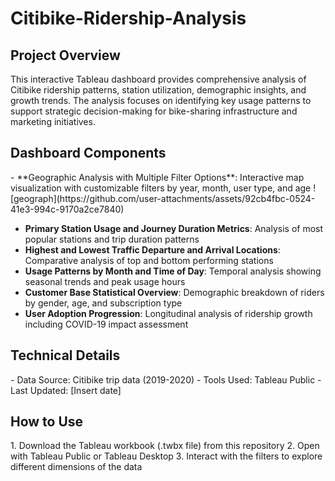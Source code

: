<h1>Citibike-Ridership-Analysis</h1>

<h2>Project Overview</h2>
This interactive Tableau dashboard provides comprehensive analysis of Citibike ridership patterns, station utilization, demographic insights, and growth trends. The analysis focuses on identifying key usage patterns to support strategic decision-making for bike-sharing infrastructure and marketing initiatives.

<h2>Dashboard Components</h2>
- **Geographic Analysis with Multiple Filter Options**: Interactive map visualization with customizable filters by year, month, user type, and age
![geograph](https://github.com/user-attachments/assets/92cb4fbc-0524-41e3-994c-9170a2ce7840)




- **Primary Station Usage and Journey Duration Metrics**: Analysis of most popular stations and trip duration patterns
- **Highest and Lowest Traffic Departure and Arrival Locations**: Comparative analysis of top and bottom performing stations
- **Usage Patterns by Month and Time of Day**: Temporal analysis showing seasonal trends and peak usage hours
- **Customer Base Statistical Overview**: Demographic breakdown of riders by gender, age, and subscription type
- **User Adoption Progression**: Longitudinal analysis of ridership growth including COVID-19 impact assessment

<h2>Technical Details</h2>
- Data Source: Citibike trip data (2019-2020)
- Tools Used: Tableau Public
- Last Updated: [Insert date]

<h2>How to Use</h2>
1. Download the Tableau workbook (.twbx file) from this repository
2. Open with Tableau Public or Tableau Desktop
3. Interact with the filters to explore different dimensions of the data

